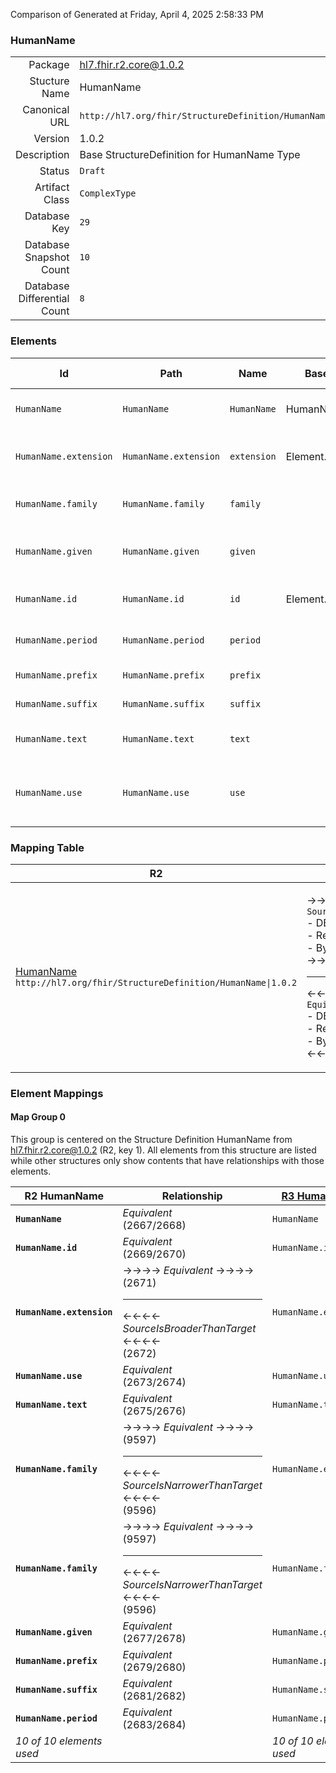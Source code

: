 Comparison of 
Generated at Friday, April 4, 2025 2:58:33 PM

### HumanName

|      |     |
| ---: | --- |
| Package | hl7.fhir.r2.core@1.0.2 |
| Stucture Name | HumanName |
| Canonical URL | `http://hl7.org/fhir/StructureDefinition/HumanName` |
| Version | 1.0.2 |
| Description | Base StructureDefinition for HumanName Type |
| Status | `Draft` |
| Artifact Class | `ComplexType` |
| Database Key | `29` |
| Database Snapshot Count | `10` |
| Database Differential Count | `8` |

### Elements

| Id | Path | Name | Base Path | Short | Cardinality | Collated Type | Binding Strength | Binding Value Set |
| -- | ---- | ---- | --------- | ----- | ----------- | ------------- | ---------------- | ----------------- |
| `HumanName` | `HumanName` | `HumanName` | HumanName | Name of a human - parts and usage | 0..* | HumanName |  |  |
| `HumanName.extension` | `HumanName.extension` | `extension` | Element.extension | Additional Content defined by implementations | 0..* | Extension |  |  |
| `HumanName.family` | `HumanName.family` | `family` |  | Family name (often called 'Surname') | 0..* | string |  |  |
| `HumanName.given` | `HumanName.given` | `given` |  | Given names (not always 'first'). Includes middle names | 0..* | string |  |  |
| `HumanName.id` | `HumanName.id` | `id` | Element.id | xml:id (or equivalent in JSON) | 0..1 | id |  |  |
| `HumanName.period` | `HumanName.period` | `period` |  | Time period when name was/is in use | 0..1 | Period |  |  |
| `HumanName.prefix` | `HumanName.prefix` | `prefix` |  | Parts that come before the name | 0..* | string |  |  |
| `HumanName.suffix` | `HumanName.suffix` | `suffix` |  | Parts that come after the name | 0..* | string |  |  |
| `HumanName.text` | `HumanName.text` | `text` |  | Text representation of the full name | 0..1 | string |  |  |
| `HumanName.use` | `HumanName.use` | `use` |  | usual \| official \| temp \| nickname \| anonymous \| old \| maiden | 0..1 | code | `Required` | `http://hl7.org/fhir/ValueSet/name-use` |
### Mapping Table

| R2 | Comparison | R3 | Comparison | R4 | Comparison | R4B | Comparison | R5
| --- | --- | --- | --- | --- | --- | --- | --- | ---
| [HumanName](/docs/R2/ComplexTypes/HumanName.md)<br/> `http://hl7.org/fhir/StructureDefinition/HumanName\|1.0.2` | →→→→→→→<br/>`SourceIsBroaderThanTarget`<br/>- DBKey: `55`<br/>- Reviewed: `n/a`<br/>- By: `n/a`<br/>→→→→→→→<hr/>←←←←←←←<br/>`Equivalent`<br/>- DBKey: `225`<br/>- Reviewed: `n/a`<br/>- By: `n/a`<br/>←←←←←←←| [HumanName](/docs/R3/ComplexTypes/HumanName.md)<br/> `http://hl7.org/fhir/StructureDefinition/HumanName\|3.0.2` | →→→→→→→<br/>`Equivalent`<br/>- DBKey: `398`<br/>- Reviewed: `n/a`<br/>- By: `n/a`<br/>→→→→→→→<hr/>←←←←←←←<br/>`Equivalent`<br/>- DBKey: `594`<br/>- Reviewed: `n/a`<br/>- By: `n/a`<br/>←←←←←←←| [HumanName](/docs/R4/ComplexTypes/HumanName.md)<br/> `http://hl7.org/fhir/StructureDefinition/HumanName\|4.0.1` | →→→→→→→<br/>`Equivalent`<br/>- DBKey: `1345`<br/>- Reviewed: `n/a`<br/>- By: `n/a`<br/>→→→→→→→<hr/>←←←←←←←<br/>`Equivalent`<br/>- DBKey: `1346`<br/>- Reviewed: `n/a`<br/>- By: `n/a`<br/>←←←←←←←| [HumanName](/docs/R4B/ComplexTypes/HumanName.md)<br/> `http://hl7.org/fhir/StructureDefinition/HumanName\|4.3.0` | →→→→→→→<br/>`Equivalent`<br/>- DBKey: `907`<br/>- Reviewed: `n/a`<br/>- By: `n/a`<br/>→→→→→→→<hr/>←←←←←←←<br/>`Equivalent`<br/>- DBKey: `1136`<br/>- Reviewed: `n/a`<br/>- By: `n/a`<br/>←←←←←←←| [HumanName](/docs/R5/ComplexTypes/HumanName.md)<br/> `http://hl7.org/fhir/StructureDefinition/HumanName\|5.0.0` 

### Element Mappings


#### Map Group 0

This group is centered on the Structure Definition HumanName from hl7.fhir.r2.core@1.0.2 (R2, key 1).
All elements from this structure are listed while other structures only show contents that have relationships with those elements.

| R2 HumanName| Relationship | [R3 HumanName](/docs/R3/ComplexTypes/HumanName.md)| Relationship | [R4 HumanName](/docs/R4/ComplexTypes/HumanName.md)| Relationship | [R4B HumanName](/docs/R4B/ComplexTypes/HumanName.md)| Relationship | [R5 HumanName](/docs/R5/ComplexTypes/HumanName.md)
| --- | --- | --- | --- | --- | --- | --- | --- | ---
| **`HumanName`**| _Equivalent_<br/>(2667/2668)| `HumanName`| _Equivalent_<br/>(9598/9599)| `HumanName`| _Equivalent_<br/>(20989/20990)| `HumanName`| _Equivalent_<br/>(36100/36101)| `HumanName`
| **`HumanName.id`**| _Equivalent_<br/>(2669/2670)| `HumanName.id`| _Equivalent_<br/>(9600/9601)| `HumanName.id`| _Equivalent_<br/>(20991/20992)| `HumanName.id`| _Equivalent_<br/>(36102/36103)| `HumanName.id`
| **`HumanName.extension`**| →→→→ _Equivalent_ →→→→ <br/>(2671)<hr/>←←←← _SourceIsBroaderThanTarget_ ←←←← <br/>(2672)| `HumanName.extension`| _Equivalent_<br/>(9602/9603)| `HumanName.extension`| _Equivalent_<br/>(20993/20994)| `HumanName.extension`| _Equivalent_<br/>(36104/36105)| `HumanName.extension`
| **`HumanName.use`**| _Equivalent_<br/>(2673/2674)| `HumanName.use`| _Equivalent_<br/>(9604/9605)| `HumanName.use`| _Equivalent_<br/>(20995/20996)| `HumanName.use`| _Equivalent_<br/>(36106/36107)| `HumanName.use`
| **`HumanName.text`**| _Equivalent_<br/>(2675/2676)| `HumanName.text`| _Equivalent_<br/>(9606/9607)| `HumanName.text`| _Equivalent_<br/>(20997/20998)| `HumanName.text`| _Equivalent_<br/>(36108/36109)| `HumanName.text`
| **`HumanName.family`**| →→→→ _Equivalent_ →→→→ <br/>(9597)<hr/>←←←← _SourceIsNarrowerThanTarget_ ←←←← <br/>(9596)| `HumanName.extension`| _Equivalent_<br/>(9602/9603)| `HumanName.extension`| _Equivalent_<br/>(20993/20994)| `HumanName.extension`| _Equivalent_<br/>(36104/36105)| `HumanName.extension`
| **`HumanName.family`**| →→→→ _Equivalent_ →→→→ <br/>(9597)<hr/>←←←← _SourceIsNarrowerThanTarget_ ←←←← <br/>(9596)| `HumanName.family`| _Equivalent_<br/>(9608/9609)| `HumanName.family`| _Equivalent_<br/>(20999/21000)| `HumanName.family`| _Equivalent_<br/>(36110/36111)| `HumanName.family`
| **`HumanName.given`**| _Equivalent_<br/>(2677/2678)| `HumanName.given`| _Equivalent_<br/>(9610/9611)| `HumanName.given`| _Equivalent_<br/>(21001/21002)| `HumanName.given`| _Equivalent_<br/>(36112/36113)| `HumanName.given`
| **`HumanName.prefix`**| _Equivalent_<br/>(2679/2680)| `HumanName.prefix`| _Equivalent_<br/>(9612/9613)| `HumanName.prefix`| _Equivalent_<br/>(21003/21004)| `HumanName.prefix`| _Equivalent_<br/>(36114/36115)| `HumanName.prefix`
| **`HumanName.suffix`**| _Equivalent_<br/>(2681/2682)| `HumanName.suffix`| _Equivalent_<br/>(9614/9615)| `HumanName.suffix`| _Equivalent_<br/>(21005/21006)| `HumanName.suffix`| _Equivalent_<br/>(36116/36117)| `HumanName.suffix`
| **`HumanName.period`**| _Equivalent_<br/>(2683/2684)| `HumanName.period`| _Equivalent_<br/>(9616/9617)| `HumanName.period`| _Equivalent_<br/>(21007/21008)| `HumanName.period`| _Equivalent_<br/>(36118/36119)| `HumanName.period`
| *10 of 10 elements used* | | *10 of 10 elements used* | | *10 of 10 elements used* | | *10 of 10 elements used* | | *10 of 10 elements used* 


